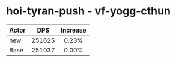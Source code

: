 # hoi-tyran-push - vf-yogg-cthun
| Actor | DPS | Increase |
|---|:---:|:---:|
|new|251625|0.23%|
|Base|251037|0.00%|
